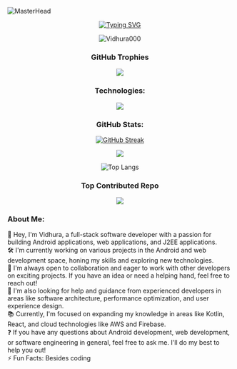 ![MasterHead](https://i.ibb.co/FsTDsXT/cover.png)
<div align="center">

[![Typing SVG](<https://readme-typing-svg.demolab.com?font=Fira+Code&pause=1000&color=F7F7F7&center=true&random=false&width=1000&lines=Hey%2C+I'm+Vidhura+Neethika;I'm+BEng+(Hons)+Software+Engineering+Undergraduate>)](https://git.io/typing-svg)

<p align="center"> <img src="https://komarev.com/ghpvc/?username=Vidhura000&label=Profile%20views&color=39d353&style=for-the-badge" alt="Vidhura000" /> </p>

### GitHub Trophies

![](https://github-profile-trophy.vercel.app/?username=Vidhura000&theme=nord&no-frame=true&no-bg=false&margin-w=4)

### Technologies:

<p align="center">
  <a href="https://skillicons.dev">
    <img src="https://skillicons.dev/icons?i=androidstudio,idea,vscode,visualstudio,postman,angular,angular,c,cpp,cloudflare,codepen,css,docker,firebase,gcp,git,github,gitlab,html,java,js,kotlin,laravel,maven,nodejs,php,py,react,replit,stackoverflow,tailwind,unity,ae,au,ai,ps,pr,xd,figma" />
  </a>
</p>

### GitHub Stats:

[![GitHub Streak](https://streak-stats.demolab.com?user=vidhura000&theme=github-dark&hide_border=true)](https://git.io/streak-stats)
<br/>

![](https://github-readme-stats.vercel.app/api?username=vidhura000&show_icons=true&bg_color=0d1117&title_color=39d353&text_color=ffffff&hide_border=true&icon_color=39d353)
<br/>

![Top Langs](https://github-readme-stats.vercel.app/api/top-langs/?username=vidhura000&layout=donut-vertical&langs_count=8&bg_color=0d1117&title_color=39d353&text_color=ffffff&hide_border=true&icon_color=39d353)

### Top Contributed Repo

![](https://github-contributor-stats.vercel.app/api?username=Vidhura000&limit=5&bg_color=0d1117&title_color=39d353&text_color=ffffff&hide_border=true&icon_color=39d353&combine_all_yearly_contributions=true)

</div>

### About Me:

👋 Hey, I'm Vidhura, a full-stack software developer with a passion for building Android applications, web applications, and J2EE applications.<br>🛠️ I'm currently working on various projects in the Android and web development space, honing my skills and exploring new technologies.<br>🤝 I'm always open to collaboration and eager to work with other developers on exciting projects. If you have an idea or need a helping hand, feel free to reach out!<br>🙏 I'm also looking for help and guidance from experienced developers in areas like software architecture, performance optimization, and user experience design.<br>📚 Currently, I'm focused on expanding my knowledge in areas like Kotlin, React, and cloud technologies like AWS and Firebase.<br>❓ If you have any questions about Android development, web development, or software engineering in general, feel free to ask me. I'll do my best to help you out!<br>⚡ Fun Facts: Besides coding
